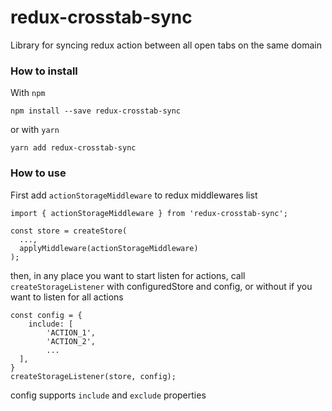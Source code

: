 # redux-crosstab-sync

Library for syncing redux action between all open tabs on the same domain

### How to install

With `npm`

```
npm install --save redux-crosstab-sync
```

or with `yarn`

```
yarn add redux-crosstab-sync
```

### How to use

First add `actionStorageMiddleware` to redux middlewares list

```
import { actionStorageMiddleware } from 'redux-crosstab-sync';

const store = createStore(
  ...,
  applyMiddleware(actionStorageMiddleware)
);
```

then, in any place you want to start listen for actions, call `createStorageListener` with configuredStore and config, or without if you want to listen for all actions

```
const config = {
    include: [
        'ACTION_1',
        'ACTION_2',
        ...
  ],
}
createStorageListener(store, config);
```

config supports `include` and `exclude` properties
